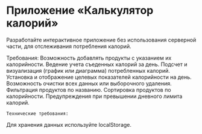 # Приложение «Калькулятор калорий»	
Разработайте интерактивное приложение без использования серверной части, для отслеживания потребления калорий.

Требования:
Возможность добавлять продукты с указанием их калорийности.
Ведение учета съеденных калорий за день.
Подсчет и визуализация (график или диаграмма) потребленных калорий.
Установка и отображение целевых показателей калорийности на день.
Возможность очистки всех данных или выборочного удаления.
Фильтрация продуктов по названию.
Сортировка продуктов по калорийности.
Предупреждения при превышении дневного лимита калорий.

	Технические требования:
Для хранения данных используйте localStorage.
